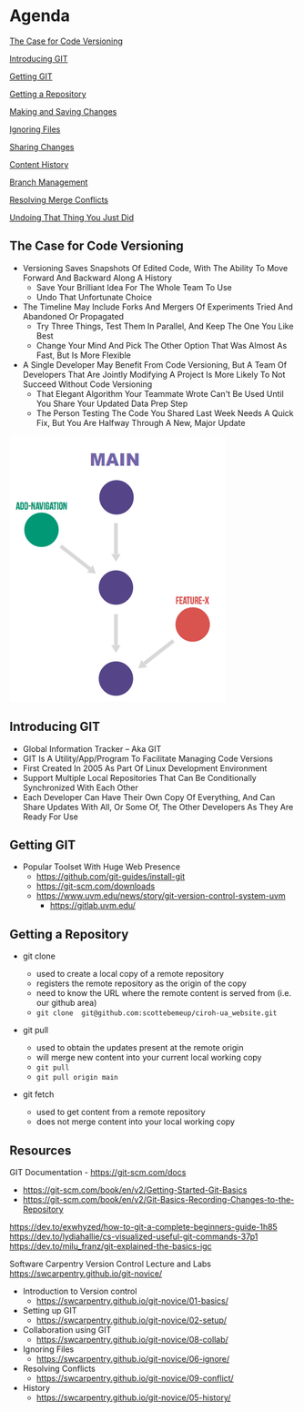 # Agenda
[The Case for Code Versioning](#the-case-for-code-versioning)

[Introducing GIT](#introducing-git)

[Getting GIT](getting-git)

[Getting a Repository](#getting-a-repository)

[Making and Saving Changes](#making-and-saving-changes)

[Ignoring Files](#ignoring-files)

[Sharing Changes](#sharing-changes)

[Content History](#content-history)

[Branch Management](#branch-management)

[Resolving Merge Conflicts](#resolving-conflicts)

[Undoing That Thing You Just Did](#undoing-your-work)

## The Case for Code Versioning
* Versioning Saves Snapshots Of Edited Code, With The Ability To Move Forward And Backward Along A History
  * Save Your Brilliant Idea For The Whole Team To Use
  * Undo That Unfortunate Choice
* The Timeline May Include Forks And Mergers Of Experiments Tried And Abandoned Or Propagated 
  * Try Three Things, Test Them In Parallel, And Keep The One You Like Best
  * Change Your Mind And Pick The Other Option That Was Almost As Fast, But Is More Flexible
* A Single Developer May Benefit From Code Versioning, But A Team Of Developers That Are Jointly Modifying A Project Is More Likely To Not Succeed Without Code Versioning 
  * That Elegant Algorithm Your Teammate Wrote Can't Be Used Until You Share Your Updated Data Prep Step
  * The Person Testing The Code You Shared Last Week Needs A Quick Fix, But You Are Halfway Through A New, Major Update
 
![alt text](images/github_flow.png "Versioning Workflow")

## Introducing GIT
* Global Information Tracker – Aka GIT 
* GIT Is A Utility/App/Program To Facilitate Managing Code Versions
* First Created In 2005 As Part Of Linux Development Environment
* Support Multiple Local Repositories That Can Be Conditionally Synchronized With Each Other
* Each Developer Can Have Their Own Copy Of Everything, And Can Share Updates With All, Or Some Of, The Other Developers As They Are Ready For Use

## Getting GIT
* Popular Toolset With Huge Web Presence
  * https://github.com/git-guides/install-git
  * https://git-scm.com/downloads
  * https://www.uvm.edu/news/story/git-version-control-system-uvm
    * https://gitlab.uvm.edu/


## Getting a Repository
* git clone
  * used to create a local copy of a remote repository
  * registers the remote repository as the origin of the copy
  * need to know the URL where the remote content is served from (i.e. our github area)
  * `git clone  git@github.com:scottebemeup/ciroh-ua_website.git`

* git pull
  * used to obtain the updates present at the remote origin
  * will merge new content into your current local working copy
  * `git pull`
  * `git pull origin main`

* git fetch
  * used to get content from a remote repository
  * does not merge content into your local working copy


## Resources

GIT Documentation - https://git-scm.com/docs
* https://git-scm.com/book/en/v2/Getting-Started-Git-Basics
* https://git-scm.com/book/en/v2/Git-Basics-Recording-Changes-to-the-Repository

https://dev.to/exwhyzed/how-to-git-a-complete-beginners-guide-1h85
https://dev.to/lydiahallie/cs-visualized-useful-git-commands-37p1  
https://dev.to/milu_franz/git-explained-the-basics-igc

Software Carpentry Version Control Lecture and Labs
https://swcarpentry.github.io/git-novice/

* Introduction to Version control
  * https://swcarpentry.github.io/git-novice/01-basics/
* Setting up GIT
  * https://swcarpentry.github.io/git-novice/02-setup/
* Collaboration using GIT
  * https://swcarpentry.github.io/git-novice/08-collab/
* Ignoring Files
  * https://swcarpentry.github.io/git-novice/06-ignore/
* Resolving Conflicts
  * https://swcarpentry.github.io/git-novice/09-conflict/
* History
  * https://swcarpentry.github.io/git-novice/05-history/

